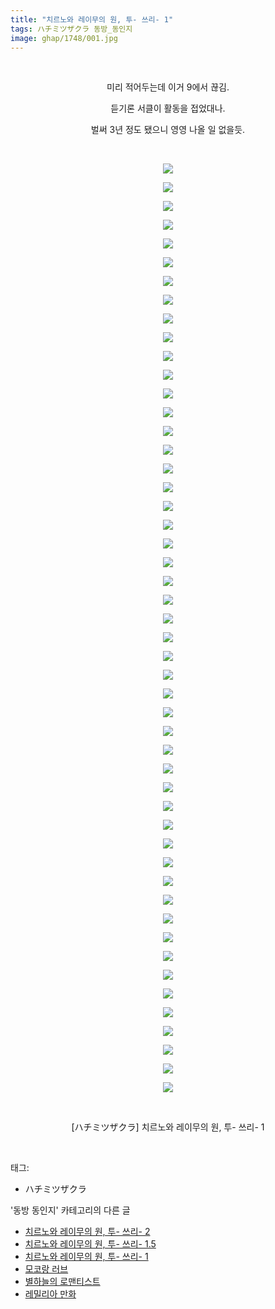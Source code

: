 ```yaml
---
title: "치르노와 레이무의 원, 투- 쓰리- 1"
tags: ハチミツザクラ 동방_동인지
image: ghap/1748/001.jpg
---
```

<div class="article">
<p style="text-align: center; clear: none; float: none;"><br/></p>
<p style="text-align: center; clear: none; float: none;">미리 적어두는데 이거 9에서 끊김.</p>
<p style="text-align: center; clear: none; float: none;">듣기론 서클이 활동을 접었대나.</p>
<p style="text-align: center; clear: none; float: none;">벌써 3년 정도 됐으니 영영 나올 일 없을듯.</p>
<p style="text-align: center; clear: none; float: none;"><br/></p>
<p style="text-align: center; clear: none; float: none;"><img src="{{ site.nasurl }}/ghap/1748/001.jpg"/></p>
<p style="text-align: center; clear: none; float: none;"><img src="{{ site.nasurl }}/ghap/1748/002.jpg"/></p>
<p style="text-align: center; clear: none; float: none;"><img src="{{ site.nasurl }}/ghap/1748/003.jpg"/></p>
<p style="text-align: center; clear: none; float: none;"><img src="{{ site.nasurl }}/ghap/1748/004.jpg"/></p>
<p style="text-align: center; clear: none; float: none;"><img src="{{ site.nasurl }}/ghap/1748/005.jpg"/></p>
<p style="text-align: center; clear: none; float: none;"><img src="{{ site.nasurl }}/ghap/1748/006.jpg"/></p>
<p style="text-align: center; clear: none; float: none;"><img src="{{ site.nasurl }}/ghap/1748/007.jpg"/></p>
<p style="text-align: center; clear: none; float: none;"><img src="{{ site.nasurl }}/ghap/1748/008.jpg"/></p>
<p style="text-align: center; clear: none; float: none;"><img src="{{ site.nasurl }}/ghap/1748/009.jpg"/></p>
<p style="text-align: center; clear: none; float: none;"><img src="{{ site.nasurl }}/ghap/1748/010.jpg"/></p>
<p style="text-align: center; clear: none; float: none;"><img src="{{ site.nasurl }}/ghap/1748/011.jpg"/></p>
<p style="text-align: center; clear: none; float: none;"><img src="{{ site.nasurl }}/ghap/1748/012.jpg"/></p>
<p style="text-align: center; clear: none; float: none;"><img src="{{ site.nasurl }}/ghap/1748/013.jpg"/></p>
<p style="text-align: center; clear: none; float: none;"><img src="{{ site.nasurl }}/ghap/1748/014.jpg"/></p>
<p style="text-align: center; clear: none; float: none;"><img src="{{ site.nasurl }}/ghap/1748/015.jpg"/></p>
<p style="text-align: center; clear: none; float: none;"><img src="{{ site.nasurl }}/ghap/1748/016.jpg"/></p>
<p style="text-align: center; clear: none; float: none;"><img src="{{ site.nasurl }}/ghap/1748/017.jpg"/></p>
<p style="text-align: center; clear: none; float: none;"><img src="{{ site.nasurl }}/ghap/1748/018.jpg"/></p>
<p style="text-align: center; clear: none; float: none;"><img src="{{ site.nasurl }}/ghap/1748/019.jpg"/></p>
<p style="text-align: center; clear: none; float: none;"><img src="{{ site.nasurl }}/ghap/1748/020.jpg"/></p>
<p style="text-align: center; clear: none; float: none;"><img src="{{ site.nasurl }}/ghap/1748/021.jpg"/></p>
<p style="text-align: center; clear: none; float: none;"><img src="{{ site.nasurl }}/ghap/1748/022.jpg"/></p>
<p style="text-align: center; clear: none; float: none;"><img src="{{ site.nasurl }}/ghap/1748/023.jpg"/></p>
<p style="text-align: center; clear: none; float: none;"><img src="{{ site.nasurl }}/ghap/1748/024.jpg"/></p>
<p style="text-align: center; clear: none; float: none;"><img src="{{ site.nasurl }}/ghap/1748/025.jpg"/></p>
<p style="text-align: center; clear: none; float: none;"><img src="{{ site.nasurl }}/ghap/1748/026.jpg"/></p>
<p style="text-align: center; clear: none; float: none;"><img src="{{ site.nasurl }}/ghap/1748/027.jpg"/></p>
<p style="text-align: center; clear: none; float: none;"><img src="{{ site.nasurl }}/ghap/1748/028.jpg"/></p>
<p style="text-align: center; clear: none; float: none;"><img src="{{ site.nasurl }}/ghap/1748/029.jpg"/></p>
<p style="text-align: center; clear: none; float: none;"><img src="{{ site.nasurl }}/ghap/1748/030.jpg"/></p>
<p style="text-align: center; clear: none; float: none;"><img src="{{ site.nasurl }}/ghap/1748/031.jpg"/></p>
<p style="text-align: center; clear: none; float: none;"><img src="{{ site.nasurl }}/ghap/1748/032.jpg"/></p>
<p style="text-align: center; clear: none; float: none;"><img src="{{ site.nasurl }}/ghap/1748/033.jpg"/></p>
<p style="text-align: center; clear: none; float: none;"><img src="{{ site.nasurl }}/ghap/1748/034.jpg"/></p>
<p style="text-align: center; clear: none; float: none;"><img src="{{ site.nasurl }}/ghap/1748/035.jpg"/></p>
<p style="text-align: center; clear: none; float: none;"><img src="{{ site.nasurl }}/ghap/1748/036.jpg"/></p>
<p style="text-align: center; clear: none; float: none;"><img src="{{ site.nasurl }}/ghap/1748/037.jpg"/></p>
<p style="text-align: center; clear: none; float: none;"><img src="{{ site.nasurl }}/ghap/1748/038.jpg"/></p>
<p style="text-align: center; clear: none; float: none;"><img src="{{ site.nasurl }}/ghap/1748/039.jpg"/></p>
<p style="text-align: center; clear: none; float: none;"><img src="{{ site.nasurl }}/ghap/1748/040.jpg"/></p>
<p style="text-align: center; clear: none; float: none;"><img src="{{ site.nasurl }}/ghap/1748/041.jpg"/></p>
<p style="text-align: center; clear: none; float: none;"><img src="{{ site.nasurl }}/ghap/1748/042.jpg"/></p>
<p style="text-align: center; clear: none; float: none;"><img src="{{ site.nasurl }}/ghap/1748/043.jpg"/></p>
<p style="text-align: center; clear: none; float: none;"><img src="{{ site.nasurl }}/ghap/1748/044.jpg"/></p>
<p style="text-align: center; clear: none; float: none;"><img src="{{ site.nasurl }}/ghap/1748/045.jpg"/></p>
<p style="text-align: center; clear: none; float: none;"><img src="{{ site.nasurl }}/ghap/1748/046.jpg"/></p>
<p style="text-align: center; clear: none; float: none;"><img src="{{ site.nasurl }}/ghap/1748/047.jpg"/></p>
<p style="text-align: center; clear: none; float: none;"><img src="{{ site.nasurl }}/ghap/1748/048.jpg"/></p>
<p style="text-align: center; clear: none; float: none;"><img src="{{ site.nasurl }}/ghap/1748/049.jpg"/></p>
<p style="text-align: center; clear: none; float: none;"><img src="{{ site.nasurl }}/ghap/1748/050.jpg"/></p>
<p style="text-align: center; clear: none; float: none;"><br/></p>
<p style="text-align: center; clear: none; float: none;">[ハチミツザクラ] 치르노와 레이무의 원, 투- 쓰리- 1</p>
<p><br/></p>
</div><div class="tagTrail">
<p>태그: </p>
<ul>
<li>ハチミツザクラ</li>
</ul>
</div><div class="another">
<p>'동방 동인지' 카테고리의 다른 글</p>
<ul>
<li><a href="/2016-08-21-ghap_1750">치르노와 레이무의 원, 투- 쓰리- 2</a></li>
<li><a href="/2016-08-21-ghap_1749">치르노와 레이무의 원, 투- 쓰리- 1.5</a></li>
<li><a href="/2016-08-21-ghap_1748">치르노와 레이무의 원, 투- 쓰리- 1</a></li>
<li><a href="/2016-08-21-ghap_1746">모코랑 러브</a></li>
<li><a href="/2016-08-21-ghap_1744">별하늘의 로맨티스트</a></li>
<li><a href="/2016-08-21-ghap_1742">레밀리아 만화</a></li>
</ul>
</div><div class="cb_module cb_fluid">
<div class="cb_wrt cb_profile">
</div><!-- commentList close -->
</div>
